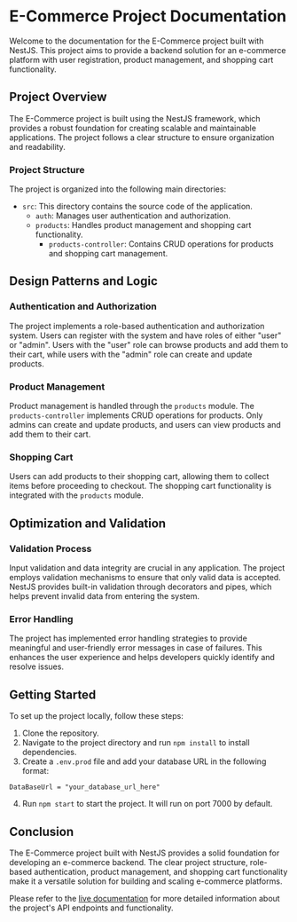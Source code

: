 # E-Commerce Project Documentation

Welcome to the documentation for the E-Commerce project built with NestJS. This project aims to provide a backend solution for an e-commerce platform with user registration, product management, and shopping cart functionality.

## Project Overview

The E-Commerce project is built using the NestJS framework, which provides a robust foundation for creating scalable and maintainable applications. The project follows a clear structure to ensure organization and readability.

### Project Structure

The project is organized into the following main directories:

- `src`: This directory contains the source code of the application.
  - `auth`: Manages user authentication and authorization.
  - `products`: Handles product management and shopping cart functionality.
    - `products-controller`: Contains CRUD operations for products and shopping cart management.

## Design Patterns and Logic

### Authentication and Authorization

The project implements a role-based authentication and authorization system. Users can register with the system and have roles of either "user" or "admin". Users with the "user" role can browse products and add them to their cart, while users with the "admin" role can create and update products.

### Product Management

Product management is handled through the `products` module. The `products-controller` implements CRUD operations for products. Only admins can create and update products, and users can view products and add them to their cart.

### Shopping Cart

Users can add products to their shopping cart, allowing them to collect items before proceeding to checkout. The shopping cart functionality is integrated with the `products` module.

## Optimization and Validation

### Validation Process

Input validation and data integrity are crucial in any application. The project employs validation mechanisms to ensure that only valid data is accepted. NestJS provides built-in validation through decorators and pipes, which helps prevent invalid data from entering the system.

### Error Handling

The project has implemented error handling strategies to provide meaningful and user-friendly error messages in case of failures. This enhances the user experience and helps developers quickly identify and resolve issues.

## Getting Started

To set up the project locally, follow these steps:

1. Clone the repository.
2. Navigate to the project directory and run `npm install` to install dependencies.
3. Create a `.env.prod` file and add your database URL in the following format:

```
DataBaseUrl = "your_database_url_here"
```
4. Run `npm start` to start the project. It will run on port 7000 by default.


## Conclusion

The E-Commerce project built with NestJS provides a solid foundation for developing an e-commerce backend. The clear project structure, role-based authentication, product management, and shopping cart functionality make it a versatile solution for building and scaling e-commerce platforms.

Please refer to the [live documentation](https://e-commerce-0tqz.onrender.com/docs/) for more detailed information about the project's API endpoints and functionality.
